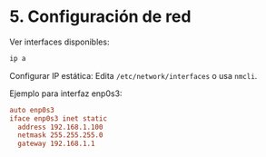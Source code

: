 # 5. Configuración de red

Ver interfaces disponibles:
```bash
ip a
```

Configurar IP estática:
Edita `/etc/network/interfaces` o usa `nmcli`.

Ejemplo para interfaz enp0s3:
```conf
auto enp0s3
iface enp0s3 inet static
  address 192.168.1.100
  netmask 255.255.255.0
  gateway 192.168.1.1
```
